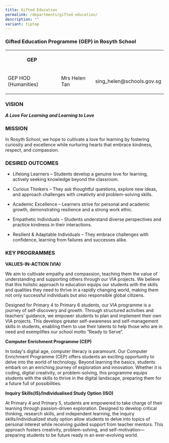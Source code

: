 ```yaml
---
title: Gifted Education
permalink: /departments/gifted-education/
description: ""
variant: tiptap
---
```

<h3>Gifted Education Programme (GEP) in Rosyth School</h3>
<table style="minWidth: 75px">
<colgroup>
<col>
<col>
<col>
</colgroup>
<tbody>
<tr>
<th rowspan="1" colspan="1">
<p>GEP</p>
</th>
<th rowspan="1" colspan="1">
<p></p>
</th>
<th rowspan="1" colspan="1">
<p></p>
</th>
</tr>
<tr>
<td rowspan="1" colspan="1">
<p>GEP HOD (Humanities)</p>
</td>
<td rowspan="1" colspan="1">
<p>Mrs Helen Tan</p>
</td>
<td rowspan="1" colspan="1">
<p>sing_helen@schools.gov.sg</p>
</td>
</tr>
</tbody>
</table>
<h3>VISION</h3>
<p><strong><em>A Love For Learning and Learning to Love</em></strong>
</p>
<h3>MISSION</h3>
<p>In Rosyth School, we hope to cultivate a love for learning by fostering
curiosity and excellence while nurturing hearts that embrace kindness,
respect, and compassion.</p>
<h3>DESIRED OUTCOMES</h3>
<ul data-tight="true" class="tight">
<li>
<p>Lifelong Learners – Students develop a genuine love for learning, actively
seeking knowledge beyond the classroom.</p>
</li>
<li>
<p>Curious Thinkers – They ask thoughtful questions, explore new ideas, and
approach challenges with creativity and problem-solving skills.</p>
</li>
<li>
<p>Academic Excellence – Learners strive for personal and academic growth,
demonstrating resilience and a strong work ethic.</p>
</li>
<li>
<p>Empathetic Individuals – Students understand diverse perspectives and
practice kindness in their interactions.</p>
</li>
<li>
<p>Resilient &amp; Adaptable Individuals – They embrace challenges with confidence,
learning from failures and successes alike.</p>
</li>
</ul>
<p></p>
<h3>KEY PROGRAMMES</h3>
<p></p>
<p><strong>VALUES-IN-ACTION (VIA)</strong>
</p>
<p>We aim to cultivate empathy and compassion, teaching them the value of
understanding and supporting others through our VIA projects. We believe
that this holistic approach to education equips our students with the skills
and qualities they need to thrive in a rapidly changing world, making them
not only successful individuals but also responsible global citizens.</p>
<p>Designed for Primary 4 to Primary 6 students, our VIA programme is a journey
of self-discovery and growth. Through structured activities and teachers’
guidance, we empower students to plan and implement their own VIA projects.
This develops greater self-awareness and self-management skills in students,
enabling them to use their talents to help those who are in need and exemplifies
our school motto “Ready to Serve”.</p>
<p></p>
<p><strong>Computer Enrichment Programme (CEP) </strong>
</p>
<p>In today's digital age, computer literacy is paramount. Our Computer Enrichment
Programme (CEP) offers students an exciting opportunity to delve into the
world of technology. Beyond learning the basics, students embark on an
enriching journey of exploration and innovation. Whether it is coding,
digital creativity, or problem-solving, this programme equips students
with the skills to thrive in the digital landscape, preparing them for
a future full of possibilities.</p>
<p></p>
<p><strong>Inquiry Skills(IS)/Individualised Study Option (ISO)</strong>
</p>
<p>At Primary 4 and Primary 5, students are empowered to take charge of their
learning through passion-driven exploration. Designed to develop critical
thinking, research skills, and independent learning, the inquiry skills/individualized
study option allow students to delve into topics of personal interest while
receiving guided support from teacher mentors. This approach fosters creativity,
problem-solving, and self-motivation—preparing students to be future ready
in an ever-evolving world.</p>
<p></p>